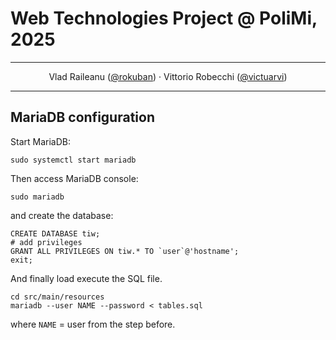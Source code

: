 # Web Technologies Project @ PoliMi, 2025

---

<p align="center">
Vlad Raileanu
(<a href="https://github.com/rokuban">@rokuban</a>)
·
Vittorio Robecchi
(<a href="https://github.com/VictuarVi">@victuarvi</a>)
</p>

---

## MariaDB configuration

Start MariaDB:

```shell
sudo systemctl start mariadb
```

Then access MariaDB console:

```shell
sudo mariadb
```
and create the database:
```mariadb
CREATE DATABASE tiw;
# add privileges
GRANT ALL PRIVILEGES ON tiw.* TO `user`@'hostname';
exit;
```

And finally load execute the SQL file.

```shell
cd src/main/resources
mariadb --user NAME --password < tables.sql
```

where `NAME` = user from the step before.
